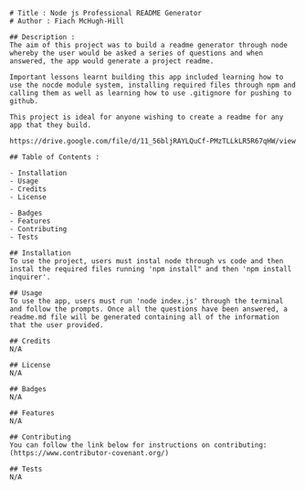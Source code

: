 

    # Title : Node js Professional README Generator
    # Author : Fiach McHugh-Hill

    ## Description :
    The aim of this project was to build a readme generator through node whereby the user would be asked a series of questions and when answered, the app would generate a project readme.

    Important lessons learnt building this app included learning how to use the nocde module system, installing required files through npm and calling them as well as learning how to use .gitignore for pushing to github.

    This project is ideal for anyone wishing to create a readme for any app that they build.

    https://drive.google.com/file/d/11_56bljRAYLQuCf-PMzTLLkLR5R67qHW/view

    ## Table of Contents :
    
    - Installation 
    - Usage
    - Credits
    - License

    - Badges
    - Features
    - Contributing
    - Tests

    ## Installation
    To use the project, users must instal node through vs code and then instal the required files running 'npm install" and then 'npm install inquirer'.

    ## Usage
    To use the app, users must run 'node index.js' through the terminal and follow the prompts. Once all the questions have been answered, a readme.md file will be generated containing all of the information that the user provided.

    ## Credits
    N/A

    ## License
    N/A

    ## Badges
    N/A

    ## Features
    N/A

    ## Contributing
    You can follow the link below for instructions on contributing:
    (https://www.contributor-covenant.org/)

    ## Tests
    N/A

